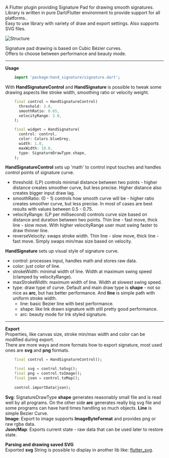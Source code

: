 A Flutter plugin providing Signature Pad for drawing smooth signatures. Library is written in pure Dart/Flutter environment to provide support for all platforms..\
Easy to use library with variety of draw and export settings. Also supports SVG files.

![Structure](https://raw.githubusercontent.com/RomanBase/hand_signature/master/doc/signature.png)

Signature pad drawing is based on Cubic Bézier curves.\
Offers to choose between performance and beauty mode.

---

**Usage**
```dart
    import 'package:hand_signature/signature.dart';
```

With **HandSignatureControl** and **HandSignature** is possible to tweak some drawing aspects like stroke width, smoothing ratio or velocity weight.
```dart
    final control = HandSignatureControl(
      threshold: 3.0,
      smoothRatio: 0.65,
      velocityRange: 2.0,
    );

    final widget = HandSignature(
      control: control,
      color: Colors.blueGrey,
      width: 1.0,
      maxWidth: 10.0,
      type: SignatureDrawType.shape,
    );
```

**HandSignatureControl** sets up 'math' to control input touches and handles control points of signature curve.
- threshold: (LP) controls minimal distance between two points - higher distance creates smoother curve, but less precise. Higher distance also creates bigger input draw lag.
- smoothRatio: (0 - 1) controls how smooth curve will be - higher ratio creates smoother curve, but less precise. In most of cases are best results with values between 0.5 - 0.75.
- velocityRange: (LP per millisecond) controls curve size based on distance and duration between two points. Thin line - fast move, thick line - slow move. With higher velocityRange user must swing faster to draw thinner line.
- reverseVelocity: swaps stroke width. Thin line - slow move, thick line - fast move. Simply swaps min/max size based on velocity. 

**HandSignature** sets up visual style of signature curve.
- control: processes input, handles math and stores raw data.
- color: just color of line.
- strokeWidth: minimal width of line. Width at maximum swing speed (clamped by velocityRange).
- maxStrokeWidth: maximum width of line. Width at slowest swing speed.
- type: draw type of curve. Default and main draw type is **shape** - not so nice as **arc**, but has better performance. And **line** is simple path with uniform stroke width. 
  - line: basic Bezier line with best performance.
  - shape: like Ink drawn signature with still pretty good performance.
  - arc: beauty mode for Ink styled signature.
---

**Export**\
Properties, like canvas size, stroke min/max width and color can be modified during export.\
There are more ways and more formats how to export signature, most used ones are **svg** and **png** formats.
```dart
    final control = HandSignatureControl();

    final svg = control.toSvg();
    final png = control.toImage();
    final json = control.toMap();
    
    control.importData(json);
```
**Svg**: SignatureDrawType **shape** generates reasonably small file and is read well by all programs. On the other side **arc** generates really big svg file and some programs can have hard times handling so much objects. **Line** is simple Bezier Curve.\
**Image**: Export to image supports **ImageByteFormat** and provides png or raw rgba data.\
**Json/Map**: Exports current state - raw data that can be used later to restore state.

**Parsing and drawing saved SVG**\
Exported **svg** String is possible to display in another lib like: [flutter_svg](https://pub.dev/packages/flutter_svg).